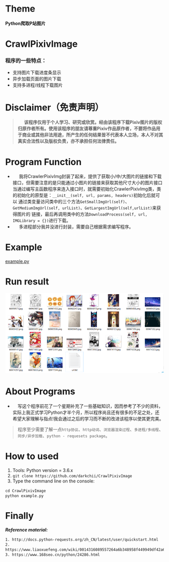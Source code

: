 # Theme
**Python爬取P站图片**

# CrawlPixivImage
### 程序的一些特点：
* 支持图片下载进度条显示
* 异步加载页面的图片下载
* 支持多进程/线程下载图片

# Disclaimer（免责声明）
> **&nbsp;&nbsp;&nbsp;&nbsp;&nbsp; 该程序仅用于个人学习、研究或欣赏。经由该程序下载Pixiv图片的版权归原作者所有。使用该程序的朋友请尊重Pixiv作品原作者，不要将作品用于商业或其他非法用途，所产生的任何结果皆不代表本人立场，本人不对其真实合法性以及版权负责，亦不承担任何法律责任。**

# Program Function
* &nbsp;&nbsp;&nbsp;&nbsp; 我将CrawlerPixivImg封装了起来，提供了获取小/中/大图片的链接和下载接口，但需要注意的是只能通过小图片的链接来获取其他尺寸大小的图片接口当通过编写主函数程序来连入接口时，就需要初始化CrawlerPixivImg类，类的初始化的原型是：`__init__(self, url, params, headers)`初始化后就可以 通过类变量访问类中的三个方法`GetSmallImgUrl(self)`、`GetMediumImgUrl(self, urlList)`、`GetLargestImgUrl(self,urlList)`来获得图片的 链接，最后再调用类中的方法`DownloadProcess(self, url, IMGLibrary = {})`进行下载。  
* &nbsp;&nbsp;&nbsp;&nbsp; 多进程部分我并没进行封装，需要自己根据需求编写程序。

# Example
[example.py](https://github.com/darkchii/CrawlPixivImage/blob/master/CrawlPixivImage/example.py)

# Run result
![screenshot.png](CrawlPixivImage/Pixiv_Img/screenshot.png)

# About Programs
+ &nbsp;&nbsp;&nbsp;&nbsp;写这个程序前花了一个星期补充了一些基础知识，因而参考了不少的资料，实际上我正式学习Python才半个月，所以程序尚且还有很多的不足之处，还希望大家理解与指点!我会通过之后的学习而不断的改进该程序以使其更完美。
> 程序至少需要了解一点`http协议`、`http动词`、`浏览器渲染过程`、`多进程/多线程`、`同步/异步加载`、`python - requesets package`。

# How to used
1. Tools: Python version = 3.6.x
2. `git clone https://github.com/darkchii/CrawlPixivImage`
3. Type the command line on the console:
```
cd CrawlPixivImage
python example.py
```

# Finally
***Reference material:***
```
1. http://docs.python-requests.org/zh_CN/latest/user/quickstart.html
2. https://www.liaoxuefeng.com/wiki/0014316089557264a6b348958f449949df42a6d3a2e542c000/001431927781401bb47ccf187b24c3b955157bb12c5882d000
3. https://www.168seo.cn/python/24286.html
```
